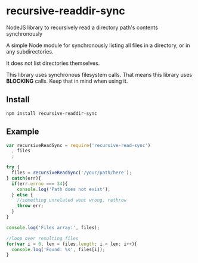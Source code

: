 recursive-readdir-sync
======================
NodeJS library to recursively read a directory path's contents synchronously

A simple Node module for synchronously listing all files in a directory, or in any subdirectories.

It does not list directories themselves.

This library uses synchronous filesystem calls. That means this library uses **BLOCKING** calls. Keep that in mind
when using it.

Install
-------

```
npm install recursive-readdir-sync
```

Example
-------
```javascript
var recursiveReadSync = require('recursive-read-sync')
  , files
  ;

try {
  files = recursiveReadSync('/your/path/here');
} catch(err){
  if(err.errno === 34){
    console.log('Path does not exist');
  } else {
    //something unrelated went wrong, rethrow
    throw err;
  }
}

console.log('Files array:', files);

//loop over resulting files
for(var i = 0, len = files.length; i < len; i++){
  console.log('Found: %s', files[i]);
}
```
